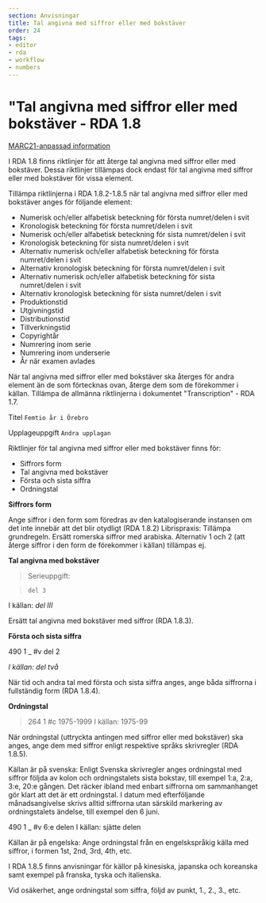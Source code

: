 ```yaml
---
section: Anvisningar
title: Tal angivna med siffror eller med bokstäver
order: 24
tags:
- editor
- rda
- workflow
- numbers
---
```


# "Tal angivna med siffror eller med bokstäver - RDA 1.8

[MARC21-anpassad information](http://www.kb.se/rdakatalogisering/Anvisningar/Allmanna-anvisningar/Tal---siffror-och-bokstaver/)

I RDA 1.8 finns riktlinjer för att återge tal angivna med siffror eller med bokstäver. Dessa riktlinjer tillämpas dock endast för tal angivna med siffror eller med bokstäver för vissa element.

Tillämpa riktlinjerna i RDA 1.8.2-1.8.5 när tal angivna med siffror eller med bokstäver anges för följande element: 

* Numerisk och/eller alfabetisk beteckning för första numret/delen i svit
* Kronologisk beteckning för första numret/delen i svit
* Numerisk och/eller alfabetisk beteckning för sista numret/delen i svit
* Kronologisk beteckning för sista numret/delen i svit
* Alternativ numerisk och/eller alfabetisk beteckning för första numret/delen i svit
* Alternativ kronologisk beteckning för första numret/delen i svit
* Alternativ numerisk och/eller alfabetisk beteckning för sista numret/delen i svit
* Alternativ kronologisk beteckning för sista numret/delen i svit
* Produktionstid
* Utgivningstid
* Distributionstid
* Tillverkningstid
* Copyrightår
* Numrering inom serie
* Numrering inom underserie
* År när examen avlades

När tal angivna med siffror eller med bokstäver ska återges för andra element än de som förtecknas ovan, återge dem som de förekommer i källan. Tillämpa de allmänna riktlinjerna i dokumentet "Transcription" - RDA 1.7.

Titel
`Femtio år i Örebro`
 
Upplageuppgift
`Andra upplagan`

Riktlinjer för tal angivna med siffror eller med bokstäver finns för:

* Siffrors form
* Tal angivna med bokstäver
* Första och sista siffra
* Ordningstal

**Siffrors form**

Ange siffror i den form som föredras av den katalogiserande instansen om det inte innebär att det blir otydligt (RDA 1.8.2)
Librispraxis: Tillämpa grundregeln. Ersätt romerska siffror med arabiska. Alternativ 1 och 2 (att återge siffror i den form de förekommer i källan) tillämpas ej.

**Tal angivna med bokstäver**

> Serieuppgift:

> `del 3`

I källan: _del III_

Ersätt tal angivna med bokstäver med siffror (RDA 1.8.3).

**Första och sista siffra**

490	1	_	#v del 2

*I källan: del två*

När tid och andra tal med första och sista siffra anges, ange båda siffrorna i fullständig form (RDA 1.8.4).

**Ordningstal**

>264		1	#c 1975-1999
I källan: 1975-99

När ordningstal (uttryckta antingen med siffror eller med bokstäver) ska anges, ange dem med siffror enligt respektive språks skrivregler (RDA 1.8.5).

Källan är på svenska: Enligt Svenska skrivregler anges ordningstal med siffror följda av kolon och ordningstalets sista bokstav, till exempel 1:a, 2:a, 3:e, 20:e gången. Det räcker ibland med enbart siffrorna om sammanhanget gör klart att det är ett ordningstal. I datum med efterföljande månadsangivelse skrivs alltid siffrorna utan särskild markering av ordningstalets ändelse, till exempel den 6 juni.

490	1	_	#v 6:e delen
I källan: sjätte delen
 
Källan är på engelska: Ange ordningstal från en engelskspråkig källa med siffror, i formen 1st, 2nd, 3rd, 4th, etc.

I RDA 1.8.5 finns anvisningar för källor på kinesiska, japanska och koreanska samt exempel på franska, tyska och italienska.

Vid osäkerhet, ange ordningstal som siffra, följd av punkt, 1., 2., 3., etc.
